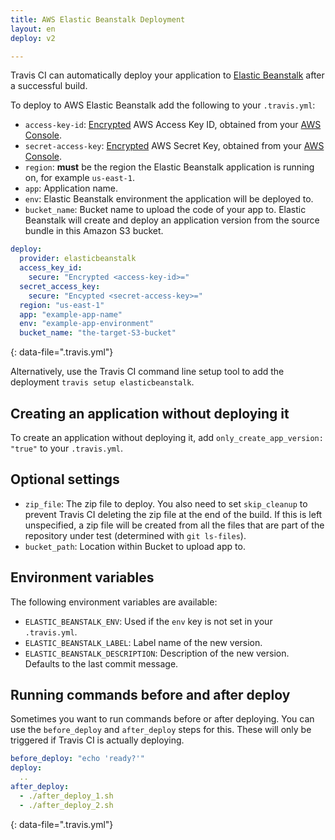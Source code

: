 ```yaml
---
title: AWS Elastic Beanstalk Deployment
layout: en
deploy: v2

---
```




Travis CI can automatically deploy your application to [Elastic
Beanstalk](https://aws.amazon.com/documentation/elastic-beanstalk/) after a
successful build.

To deploy to AWS Elastic Beanstalk add the following to your `.travis.yml`:

* `access-key-id`: [Encrypted](/user/encryption-keys#usage) AWS Access Key ID, obtained from your [AWS Console](https://console.aws.amazon.com/iam/home?#security_credential).
* `secret-access-key`: [Encrypted](/user/encryption-keys#usage) AWS Secret Key, obtained from your [AWS Console](https://console.aws.amazon.com/iam/home?#security_credential).
* `region`: **must** be the region the Elastic Beanstalk application is running on, for example `us-east-1`.
* `app`: Application name.
* `env`: Elastic Beanstalk environment the application will be deployed to.
* `bucket_name`: Bucket name to upload the code of your app to. Elastic Beanstalk will create and deploy an application version from the source bundle in this Amazon S3 bucket.

```yaml
deploy:
  provider: elasticbeanstalk
  access_key_id:
    secure: "Encrypted <access-key-id>="
  secret_access_key:
    secure: "Encypted <secret-access-key>="
  region: "us-east-1"
  app: "example-app-name"
  env: "example-app-environment"
  bucket_name: "the-target-S3-bucket"
```
{: data-file=".travis.yml"}

Alternatively, use the Travis CI command line setup tool to add the deployment `travis setup elasticbeanstalk`.

## Creating an application without deploying it

To create an application without deploying it, add `only_create_app_version: "true"` to your `.travis.yml`.

## Optional settings

* `zip_file`: The zip file to deploy. You also need to set `skip_cleanup` to prevent Travis CI deleting the zip file at the end of the build. If this is left unspecified, a zip file will be created from all the files that are part of the repository under test (determined with `git ls-files`).
* `bucket_path`: Location within Bucket to upload app to.

## Environment variables

The following environment variables are available:

* `ELASTIC_BEANSTALK_ENV`: Used if the `env` key is not set in your `.travis.yml`.
* `ELASTIC_BEANSTALK_LABEL`: Label name of the new version.
* `ELASTIC_BEANSTALK_DESCRIPTION`: Description of the new version.      Defaults to the last commit message.

## Running commands before and after deploy

Sometimes you want to run commands before or after deploying. You can use
the `before_deploy` and `after_deploy` steps for this. These will only be
triggered if Travis CI is actually deploying.

```yaml
before_deploy: "echo 'ready?'"
deploy:
  ..
after_deploy:
  - ./after_deploy_1.sh
  - ./after_deploy_2.sh
```
{: data-file=".travis.yml"}

